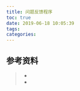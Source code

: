 ```yaml
---
title: 问题反馈程序
toc: true
date: 2019-06-18 10:05:39
tags:
categories:
---
```






## 参考资料
> - []()
> - []()
